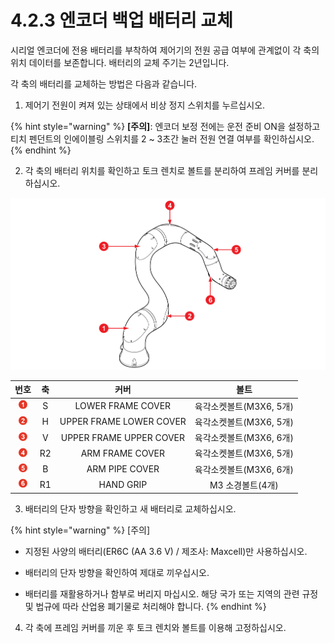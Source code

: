 # 4.2.3 엔코더 백업 배터리 교체

시리얼 엔코더에 전용 배터리를 부착하여 제어기의 전원 공급 여부에 관계없이 각 축의 위치 데이터를 보존합니다. 배터리의 교체 주기는 2년입니다.

각 축의 배터리를 교체하는 방법은 다음과 같습니다.

1.	제어기 전원이 켜져 있는 상태에서 비상 정지 스위치를 누르십시오.

{% hint style="warning" %}
**\[주의\]**: 엔코더 보정 전에는 운전 준비 ON을 설정하고 티치 펜던트의 인에이블링 스위치를 2 ~ 3초간 눌러 전원 연결 여부를 확인하십시오.
{% endhint %}

2.	각 축의 배터리 위치를 확인하고 토크 렌치로 볼트를 분리하여 프레임 커버를 분리하십시오.

![](../../.gitbook/assets/image106.png)

| **번호** | **축** | **커버** | **볼트** |
| :---: | :---: | :---: | :---: |
|  ![](../../.gitbook/assets/1.png)  | S | LOWER FRAME COVER | 육각소켓볼트\(M3X6, 5개\) |
|  ![](../../.gitbook/assets/2.png)  | H | UPPER FRAME LOWER COVER | 육각소켓볼트\(M3X6, 5개\) |
|  ![](../../.gitbook/assets/3.png)  | V | UPPER FRAME UPPER COVER | 육각소켓볼트\(M3X6, 6개\) |
|  ![](../../.gitbook/assets/4.png)  | R2 | ARM FRAME COVER | 육각소켓볼트\(M3X6, 5개\) |
|  ![](../../.gitbook/assets/5.png)  | B | ARM PIPE COVER | 육각소켓볼트\(M3X6, 6개\) |
|  ![](../../.gitbook/assets/6.png)  | R1 | HAND GRIP | M3 소경볼트\(4개\) |

3.	배터리의 단자 방향을 확인하고 새 배터리로 교체하십시오.

{% hint style="warning" %}
\[주의\]

* 지정된 사양의 배터리\(ER6C \(AA 3.6 V\) / 제조사: Maxcell\)만 사용하십시오.

* 배터리의 단자 방향을 확인하여 제대로 끼우십시오.

* 배터리를 재활용하거나 함부로 버리지 마십시오. 해당 국가 또는 지역의 관련 규정 및 법규에 따라 산업용 폐기물로 처리해야 합니다.
{% endhint %}

4.	각 축에 프레임 커버를 끼운 후 토크 렌치와 볼트를 이용해 고정하십시오.








